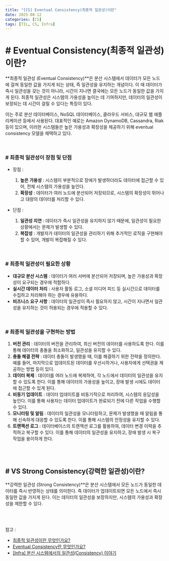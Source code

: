 ```yaml
---
title: "[CS] Eventual Consistency(최종적 일관성)이란"
date: 2025-08-12
categories: [CS]
tags: [TIL, CS, Infra]
---
```


# # Eventual Consistency(최종적 일관성)이란?

**최종적 일관성 (Eventual Consistency)**은 분산 시스템에서 데이터가 모든 노드에 걸쳐 동일한 값을 가지게 되는 상태, 즉 일관성을 유지하는 개념이다. 이 때 데이터가 즉시 일관성을 갖는 것이 아니라, 시간이 지나면 결국에는 모든 노드가 동일한 값을 가지게 된다. 최종적 일관성은 시스템의 가용성을 높이는 데 기여하지만, 데이터의 일관성이 보장되는 데 시간이 걸릴 수 있다는 특징이 있다. 

이는 주로 분산 데이터베이스, NoSQL 데이터베이스, 클라우드 서비스, 대규모 웹 애플리케이션 등에서 사용된다. 대표적인 예로는 Amazon DynamoDB, Cassandra, Riak 등이 있으며, 이러한 시스템들은 높은 가용성과 확장성을 제공하기 위해 eventual consistency 모델을 채택하고 있다.

<br />

### # 최종적 일관성이 장점 및 단점

- 장점 : 

  1. **높은 가용성** : 시스템이 부분적으로 장애가 발생하더라도 데이터에 접근할 수 있어, 전체 시스템의 가용성을 높인다.
  2. **확장성** : 데이터가 여러 노드에 분산되어 저장되므로, 시스템의 확장성이 뛰어나고 대량의 데이터를 처리할 수 있다.

- 단점 :
  1. **일관성 지연** : 데이터가 즉시 일관성을 유지하지 않기 때문에, 일관성이 필요한 상황에서는 문제가 발생할 수 있다.
  2. **복잡성** : 개발자가 데이터의 일관성을 관리하기 위해 추가적인 로직을 구현해야 할 수 있어, 개발이 복잡해질 수 있다.

<br />

### # 최종적 일관성이 필요한 상황
- **대규모 분산 시스템** : 데이터가 여러 서버에 분산되어 저장되며, 높은 가용성과 확장성이 요구되는 경우에 적합하다.
- **실시간 데이터 처리** : 사용자 활동 로그, 소셜 미디어 피드 등 실시간으로 데이터를 수집하고 처리해야 하는 경우에 유용하다.
- **비즈니스 요구 사항** : 데이터의 일관성이 즉시 필요하지 않고, 시간이 지나면서 일관성을 유지하는 것이 허용되는 경우에 적용할 수 있다.

<br />

### # 최종적 일관성을 구현하는 방법
1. **버전 관리** : 데이터의 버전을 관리하여, 최신 버전의 데이터를 사용하도록 한다. 이를 통해 데이터의 충돌을 최소화하고, 일관성을 유지할 수 있다.
2. **충돌 해결 전략** : 데이터 충돌이 발생했을 때, 이를 해결하기 위한 전략을 정의한다. 예를 들어, 마지막으로 업데이트된 데이터를 우선시하거나, 사용자에게 선택권을 제공하는 방법 등이 있다.
3. **데이터 복제** : 데이터를 여러 노드에 복제하여, 각 노드에서 데이터의 일관성을 유지할 수 있도록 한다. 이를 통해 데이터의 가용성을 높이고, 장애 발생 시에도 데이터에 접근할 수 있게 된다.
4. **비동기 업데이트** : 데이터 업데이트를 비동기적으로 처리하여, 시스템의 응답성을 높인다. 이를 통해 사용자는 데이터 업데이트가 완료되기 전에 다른 작업을 수행할 수 있다.
5. **모니터링 및 알림** : 데이터의 일관성을 모니터링하고, 문제가 발생했을 때 알림을 통해 신속하게 대응할 수 있도록 한다. 이를 통해 시스템의 안정성을 유지할 수 있다.
6. **트랜잭션 로그** : 데이터베이스의 트랜잭션 로그를 활용하여, 데이터 변경 이력을 추적하고 복구할 수 있다. 이를 통해 데이터의 일관성을 유지하고, 장애 발생 시 복구 작업을 용이하게 한다.


<br /><br />

## # VS Strong Consistency(강력한 일관성)이란?
**강력한 일관성 (Strong Consistency)**은 분산 시스템에서 모든 노드가 동일한 데이터를 즉시 반영하는 상태를 의미한다. 즉 데이터가 업데이트되면 모든 노드에서 즉시 동일한 값을 가지게 된다. 이는 데이터의 일관성을 보장하지만, 시스템의 가용성과 확장성을 제한할 수 있다.

<br /><br />

참고 : 
- [최종적 일관성이란 무엇인가요?](https://www.maeil-mail.kr/question/284)
- [Eventual Consistency란 무엇인가요?](https://velog.io/@ouk/Eventual-Consistency%EB%9E%80-%EB%AC%B4%EC%97%87%EC%9D%B8%EA%B0%80%EC%9A%94)
- [[Infra] 분산 시스템에서의 일관성(Consistency) 이야기](https://jinseong-dev.tistory.com/40#:~:text=Eventual%20Consistency%EB%8A%94%20%ED%95%9C%EA%B5%AD%EC%96%B4%EB%A1%9C,%EC%88%98%20%EC%97%86%EB%8A%94%20%EA%B2%83%EC%9D%84%20%EC%9D%98%EB%AF%B8%ED%95%A9%EB%8B%88%EB%8B%A4.)

